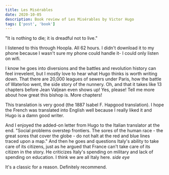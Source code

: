 ```yaml
---
title: Les Misérables
date: 2020-10-05
description: Book review of Les Misérables by Victor Hugo
tags: ['post', 'book']
---
```


"It is nothing to die; it is dreadful not to live."

I listened to this through Hoopla. All 62 hours. I didn't download it to my phone because I wasn't sure 
my phone could handle it- I could only listen on wifi.

I know he goes into diversions and the battles and revolution history can feel irrevelent, but I mostly love 
to hear what Hugo thinks is worth writing down. That there are 20,000 leagues of sewers under Paris, how the
battle of Waterloo went, the side story of the nunnery. Oh, and that it takes like 13 chapters before Jean Valjean
even shows up! Yes, please! Tell me more about how great this bishop is. More chapters!

This translation is very good (the 1887 Isabel F. Hapgood translation). I hope the French was translated into English 
well because I really liked it and Hugo is a damn good writer.

And I enjoyed the added-on letter from Hugo to the Italian translator at the end. "Social problems overstep frontiers. 
The sores of the human race - the great sores that cover the globe - do not halt at the red and blue lines traced upon a map."
And then he goes and questions Italy's ability to take care of its citizens, just as he argued that France can't take
care of its citizen in the story. He criticizes Italy's spending on military and lack of spending on education. I think we are all Italy here. *side eye*

It's a classic for a reason. Definitely recommend.
